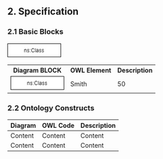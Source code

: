 ## 2. Specification

### 2.1 Basic Blocks

![](_includes/images/class.jpg "Class block")

<table style="width:100%">
  <tr>
    <th>Diagram BLOCK</th>
    <th>OWL Element</th>
    <th>Description</th>
  </tr>
  <tr>
    <td><img src="images/class.jpg" alt="Class block"></td>
    <td>Smith</td>
    <td>50</td>
  </tr>
</table>

### 2.2 Ontology Constructs

| Diagram | OWL Code | Description
| ------------- | ------------- | ---------- |
| Content  | Content  | Content
| Content  | Content  | Content

